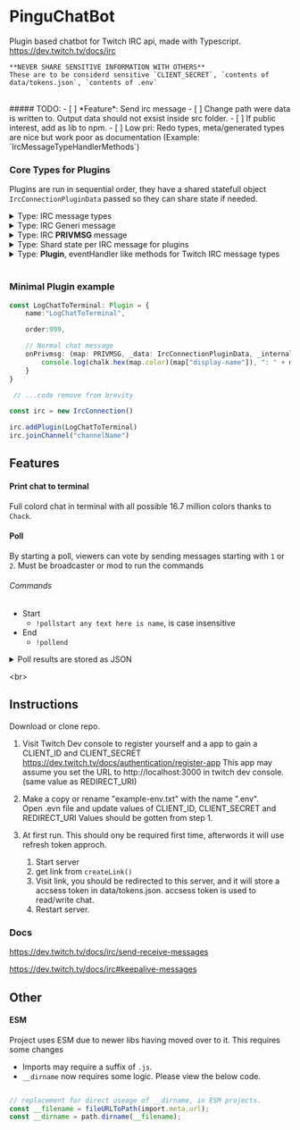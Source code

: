 

# PinguChatBot

Plugin based chatbot for Twitch IRC api, made with Typescript.
https://dev.twitch.tv/docs/irc

    **NEVER SHARE SENSITIVE INFORMATION WITH OTHERS**
    These are to be considerd sensitive `CLIENT_SECRET`, `contents of data/tokens.json`, `contents of .env`


<br>
##### TODO:
- [ ] *Feature*: Send irc message
- [ ] Change path were data is written to. Output data should not exsist inside src folder. 
- [ ] If public interest, add as lib to npm.
- [ ] Low pri: Redo types, meta/generated types are nice but work poor as documentation   
 (Example: `IrcMessageTypeHandlerMethods`)


<br>

### Core Types for Plugins
Plugins are run in sequential order, they have a shared statefull object `IrcConnectionPluginData` passed so they can share state if needed.


<details closed>
<summary>Type: IRC message types</summary>

```` ts
/**
 * https://dev.twitch.tv/docs/irc#supported-irc-messages
 */
type IrcMessageType = "CLEARCHAT" | "CLEARMSG" | "GLOBALUSERSTATE" | "NOTICE" |
 "PRIVMSG" | "ROOMSTATE" | "USERNOTICE" | "USERSTATE" | "WHISPER" | "PART" | "PING" | "RECONNECT"
````

</details>

<details closed>
<summary>Type: IRC Generi message</summary>

```` ts
// Parsed map like object used for Generic handlers.
type IrcMap<T extends Record<string, string> = Record<string, string>> =  {
    /**
     * Raw irc message, usefull for event like messages Twitch sends.
     */
    raw: string
} & T
````

</details>

<details closed>
<summary>Type: IRC <b> PRIVMSG </b> message</summary>

```` ts
/**
 * Standard Chat text message
 * https://dev.twitch.tv/docs/irc/tags#privmsg-tags
 * 
 */
type PRIVMSG = IrcMap<{

	'badge-info': string
	/**
	 * Comma-separated list of chat badges
	 *     admin, bits, broadcaster, moderator, subscriber, staff, turbo
	 * Example:
	 * - 'moderator/1,subscriber/12,partner/1'
	 * - 'subscriber/3000,bits/25000'
	 * - 'subscriber/3006,sub-gifter/50'
	 * - 'subscriber/3006,sub-gifter/1000'
	 * - 'moderator/1,subscriber/3006,bits/100000'
	 */
	badges: string,
	 /**
	  * The amount of Bits the user cheered. Only a Bits cheer message includes this tag. 
	  */
	bits?: stringNumber
	/**
	 *  	An ID that uniquely identifies the message.
	 */
	id: string,
	/**
	 * Is true "1" if the user is a moderator; otherwise, false "0".
	 */
	mod: stringBool,
	// 'client-nonce': string // Docs says to ignore this one. https://dev.twitch.tv/docs/irc/example-parser
	// flags: string // Docs says to ignore this one. https://dev.twitch.tv/docs/irc/example-parser
	emotes: string
	/**
	 * Hex color of the username
	 */
	color: string
	"display-name": string
	'returning-chatter': stringNumber,
	/**
	 * An ID that identifies the chat channel (room).
	 */
	'room-id': stringNumber,
	/**
	 * Is "1" if the user is a subscriber; otherwise, false "0".
	 */
	subscriber: stringNumber,
	/**
	 * UNIX timestamp.
	 */
	'tmi-sent-ts': stringNumber,
	turbo: stringBool,

	'user-id': stringNumber,
	PRIVMSG: string,
	"user-type"?:  'admin' | 'global_mod' | 'staff'
}>
````

</details>


<details closed>
<summary>Type: Shard state per IRC message for plugins </summary>

```` ts
/**
 * Data passed to each plugin, contains data added by plugins earlier in the sequence.
 * Scoped to each IRC message
 */
interface IrcConnectionPluginData {
    /**
     * When set, plugins lower in order will not be run.
     * Similar to Event.preventDefault()
     */
    breakSequence: boolean;

    /**
     *  Plugins can attach more data for other plugins to consume.
     */
    [key:string]: any
} 
````

</details>


<details closed>
<summary>Type: <b>Plugin</b>, eventHandler like methods for Twitch IRC message types </summary>

```` ts
type IrcConnectionListnerFunction<T = IrcMap> = (map:T, data?:IrcConnectionPluginData, internals?:{connection:IrcConnection}) => void;

// Genereate type for method names, based on string union IrcMessageType 
type IrcMessageTypeHandlerNames = `on${Capitalize<Lowercase<Exclude<IrcMessageType, 'PRIVMSG'>>>}`
type IrcMessageTypeHandlerMethods = { [key in IrcMessageTypeHandlerNames]?: IrcConnectionListnerFunction; }


type Plugin = IrcMessageTypeHandlerMethods & {
    name: string;
    order?: number;
    onPrivmsg?: IrcConnectionListnerFunction<PRIVMSG>;
    onIrcConnectionClose?: IrcConnectionListnerFunction<number>;
    onIrcConnectionError?: IrcConnectionListnerFunction<Error>;
    onIrcConnectionOpen?: IrcConnectionListnerFunction;
}
````

</details>


<br>

### Minimal Plugin example
```` ts
const LogChatToTerminal: Plugin = {
    name:"LogChatToTerminal",

    order:999,

    // Normal chat message
    onPrivmsg: (map: PRIVMSG, _data: IrcConnectionPluginData, _internals) => {
        console.log(chalk.hex(map.color)(map["display-name"]), ": " + map.PRIVMSG);
    }
}

 // ...code remove from brevity

const irc = new IrcConnection()

irc.addPlugin(LogChatToTerminal)
irc.joinChannel("channelName")


````


## Features

#### Print chat to terminal
Full colord chat in terminal with all possible 16.7 million colors thanks to `Chack`. 

#### Poll

By starting a poll, viewers can vote by sending messages starting with `1` or `2`.
Must be broadcaster or mod to run the commands

###### Commands
- Start
  - `!pollstart any text here is name`, is case insensitive 
- End   
  - `!pollend` 

<details closed>
<summary> Poll results are stored as JSON</summary>


``` json
{
    "name": "!pollstart",
    "startedBy": "mod1_username",
    "pollStartedAt": 1661107005726,
    "endedBy": "mod2_username",
    "pollEndedAt": 1661107025070,
    "markdown": [
        "|                    1 |                     2 |",
        "|----------------------|-----------------------|",
        "|            username1 |             username3 | ",
        "|            username2 |                       | ",
        "|             total: 2 |              total: 1 |"
    ],
    "votes": {
        "1": [
            "username1",
            "username2"
        ],
        "2": [
            "username3"
        ]
    },
    "hasVotedRegister": [
        "username1",
        "username2",
        "username3"
    ]
}
```

</details>

<br\>

## Instructions

Download or clone repo.

1. Visit Twitch Dev console to register yourself and a app to gain a CLIENT_ID and CLIENT_SECRET
https://dev.twitch.tv/docs/authentication/register-app
This app may assume you set  the URL to http://localhost:3000 in twitch dev console. (same value as REDIRECT_URI)

1. Make a copy or rename "example-env.txt" with the name ".env".  
Open .evn file and update values of CLIENT_ID, CLIENT_SECRET and REDIRECT_URI
Values should be gotten from step 1.

3. At first run. This should ony be required first time, afterwords it will use refresh token approch. 
   1. Start server
   2. get link from `createLink()`
   3. Visit link, you should be redirected to this server, and it will store a accsess token in data/tokens.json.
accsess token is used to read/write chat.
   4. Restart server.


### Docs

https://dev.twitch.tv/docs/irc/send-receive-messages

https://dev.twitch.tv/docs/irc#keepalive-messages







## Other

#### ESM

Project uses ESM due to newer libs having moved over to it.
This requires some changes
- Imports may require a suffix of `.js`.
- `__dirname` now requires some logic. Please view the below code.

```` ts

// replacement for direct useage of __dirname, in ESM projects.
const __filename = fileURLToPath(import.meta.url);
const __dirname = path.dirname(__filename);
````